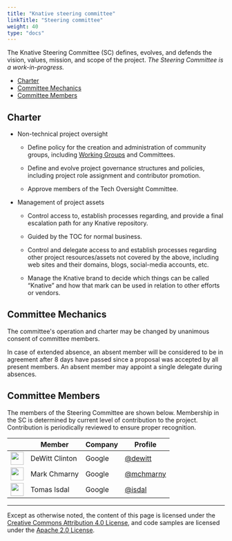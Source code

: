 ```yaml
---
title: "Knative steering committee"
linkTitle: "Steering committee"
weight: 40
type: "docs"
---
```


The Knative Steering Committee (SC) defines, evolves, and defends the vision,
values, mission, and scope of the project. _The Steering Committee is a
work-in-progress._

- [Charter](#charter)
- [Committee Mechanics](#committee-mechanics)
- [Committee Members](#committee-members)

## Charter

- Non-technical project oversight

  - Define policy for the creation and administration of community groups,
    including [Working Groups](./WORKING-GROUPS.md) and Committees.

  - Define and evolve project governance structures and policies, including
    project role assignment and contributor promotion.

  - Approve members of the Tech Oversight Committee.

- Management of project assets

  - Control access to, establish processes regarding, and provide a final
    escalation path for any Knative repository.

  - Guided by the TOC for normal business.

  - Control and delegate access to and establish processes regarding other
    project resources/assets not covered by the above, including web sites and
    their domains, blogs, social-media accounts, etc.

  - Manage the Knative brand to decide which things can be called “Knative” and
    how that mark can be used in relation to other efforts or vendors.

## Committee Mechanics

The committee's operation and charter may be changed by unanimous consent of
committee members.

In case of extended absence, an absent member will be considered to be in
agreement after 8 days have passed since a proposal was accepted by all present
members. An absent member may appoint a single delegate during absences.

<!-- TODO ## Committee Meeting -->

## Committee Members

The members of the Steering Committee are shown below. Membership in the SC is
determined by current level of contribution to the project. Contribution is
periodically reviewed to ensure proper recognition.

| &nbsp;                                                   | Member         | Company | Profile                                  |
| -------------------------------------------------------- | -------------- | ------- | ---------------------------------------- |
| <img width="30px" src="https://github.com/dewitt.png">   | DeWitt Clinton | Google  | [@dewitt](https://github.com/dewitt)     |
| <img width="30px" src="https://github.com/mchmarny.png"> | Mark Chmarny   | Google  | [@mchmarny](https://github.com/mchmarny) |
| <img width="30px" src="https://github.com/isdal.png">    | Tomas Isdal    | Google  | [@isdal](https://github.com/isdal)       |

---

Except as otherwise noted, the content of this page is licensed under the
[Creative Commons Attribution 4.0 License](https://creativecommons.org/licenses/by/4.0/),
and code samples are licensed under the
[Apache 2.0 License](https://www.apache.org/licenses/LICENSE-2.0).
